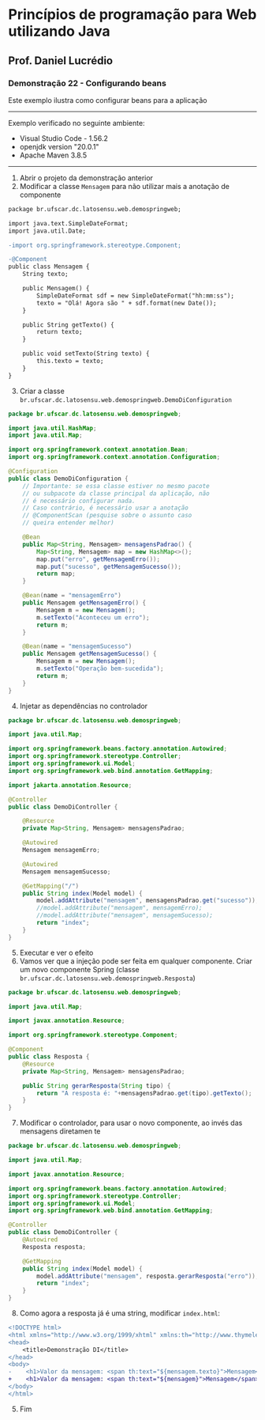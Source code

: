 # Princípios de programação para Web utilizando Java
## Prof. Daniel Lucrédio

### Demonstração 22 - Configurando beans

Este exemplo ilustra como configurar beans para a aplicação

<hr>

Exemplo verificado no seguinte ambiente:

- Visual Studio Code - 1.56.2
- openjdk version "20.0.1"
- Apache Maven 3.8.5

<hr>

1. Abrir o projeto da demonstração anterior
2. Modificar a classe `Mensagem` para não utilizar mais a anotação de componente

```diff
package br.ufscar.dc.latosensu.web.demospringweb;

import java.text.SimpleDateFormat;
import java.util.Date;

-import org.springframework.stereotype.Component;

-@Component
public class Mensagem {
    String texto;

    public Mensagem() {
        SimpleDateFormat sdf = new SimpleDateFormat("hh:mm:ss");
        texto = "Olá! Agora são " + sdf.format(new Date());
    }

    public String getTexto() {
        return texto;
    }

    public void setTexto(String texto) {
        this.texto = texto;
    }
}
```
3. Criar a classe `br.ufscar.dc.latosensu.web.demospringweb.DemoDiConfiguration`

```java
package br.ufscar.dc.latosensu.web.demospringweb;

import java.util.HashMap;
import java.util.Map;

import org.springframework.context.annotation.Bean;
import org.springframework.context.annotation.Configuration;

@Configuration
public class DemoDiConfiguration {
    // Importante: se essa classe estiver no mesmo pacote
    // ou subpacote da classe principal da aplicação, não
    // é necessário configurar nada.
    // Caso contrário, é necessário usar a anotação
    // @ComponentScan (pesquise sobre o assunto caso
    // queira entender melhor)

    @Bean
    public Map<String, Mensagem> mensagensPadrao() {
        Map<String, Mensagem> map = new HashMap<>();
        map.put("erro", getMensagemErro());
        map.put("sucesso", getMensagemSucesso());
        return map;
    }

    @Bean(name = "mensagemErro")
    public Mensagem getMensagemErro() {
        Mensagem m = new Mensagem();
        m.setTexto("Aconteceu um erro");
        return m;
    }

    @Bean(name = "mensagemSucesso")
    public Mensagem getMensagemSucesso() {
        Mensagem m = new Mensagem();
        m.setTexto("Operação bem-sucedida");
        return m;
    }
}

```

4. Injetar as dependências no controlador

```java
package br.ufscar.dc.latosensu.web.demospringweb;

import java.util.Map;

import org.springframework.beans.factory.annotation.Autowired;
import org.springframework.stereotype.Controller;
import org.springframework.ui.Model;
import org.springframework.web.bind.annotation.GetMapping;

import jakarta.annotation.Resource;

@Controller
public class DemoDiController {

    @Resource
    private Map<String, Mensagem> mensagensPadrao;

    @Autowired
    Mensagem mensagemErro;

    @Autowired
    Mensagem mensagemSucesso;

    @GetMapping("/")
    public String index(Model model) {
        model.addAttribute("mensagem", mensagensPadrao.get("sucesso"));
        //model.addAttribute("mensagem", mensagemErro);
        //model.addAttribute("mensagem", mensagemSucesso);
        return "index";
    }
}
```
5. Executar e ver o efeito
6. Vamos ver que a injeção pode ser feita em qualquer componente. Criar um novo componente Spring (classe `br.ufscar.dc.latosensu.web.demospringweb.Resposta`)

```java
package br.ufscar.dc.latosensu.web.demospringweb;

import java.util.Map;

import javax.annotation.Resource;

import org.springframework.stereotype.Component;

@Component
public class Resposta {
    @Resource
    private Map<String, Mensagem> mensagensPadrao;

    public String gerarResposta(String tipo) {
        return "A resposta é: "+mensagensPadrao.get(tipo).getTexto();
    }
}
```
7. Modificar o controlador, para usar o novo componente, ao invés das mensagens diretamen te

```java
package br.ufscar.dc.latosensu.web.demospringweb;

import java.util.Map;

import javax.annotation.Resource;

import org.springframework.beans.factory.annotation.Autowired;
import org.springframework.stereotype.Controller;
import org.springframework.ui.Model;
import org.springframework.web.bind.annotation.GetMapping;

@Controller
public class DemoDiController {
    @Autowired
    Resposta resposta;

    @GetMapping
    public String index(Model model) {
        model.addAttribute("mensagem", resposta.gerarResposta("erro"));
        return "index";
    }
}
```

8. Como agora a resposta já é uma string, modificar `index.html`:

```diff
<!DOCTYPE html>
<html xmlns="http://www.w3.org/1999/xhtml" xmlns:th="http://www.thymeleaf.org">
<head>
    <title>Demonstração DI</title>
</head>
<body>
-    <h1>Valor da mensagem: <span th:text="${mensagem.texto}">Mensagem</span></h1>
+    <h1>Valor da mensagem: <span th:text="${mensagem}">Mensagem</span></h1>
</body>
</html>
```

5. Fim
